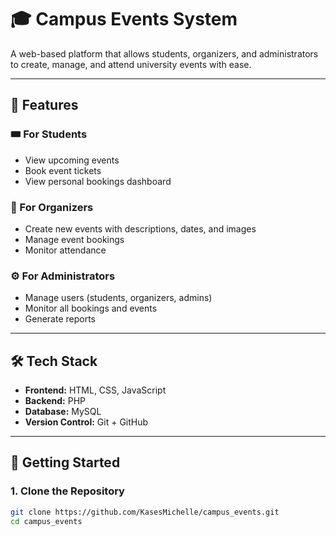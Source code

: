 # 🎓 Campus Events System

A web-based platform that allows students, organizers, and administrators to create, manage, and attend university events with ease.

---

## 📌 Features

### 🎟 For Students
- View upcoming events
- Book event tickets
- View personal bookings dashboard

### 📝 For Organizers
- Create new events with descriptions, dates, and images
- Manage event bookings
- Monitor attendance

### ⚙️ For Administrators
- Manage users (students, organizers, admins)
- Monitor all bookings and events
- Generate reports

---

## 🛠 Tech Stack
- **Frontend:** HTML, CSS, JavaScript
- **Backend:** PHP
- **Database:** MySQL
- **Version Control:** Git + GitHub

---

## 🚀 Getting Started

### 1. Clone the Repository
```bash
git clone https://github.com/KasesMichelle/campus_events.git
cd campus_events

